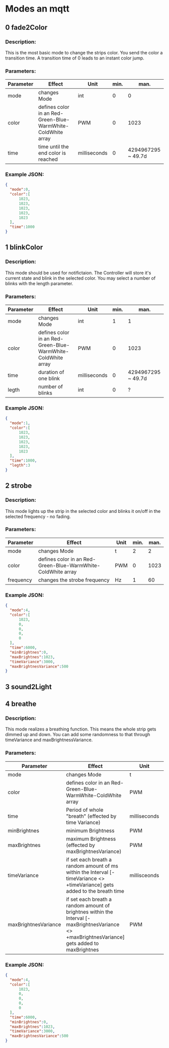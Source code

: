 # Modes an mqtt 

## 0 fade2Color

### Description:
This is the most basic mode to change the strips color. You send the color a transition time. A transition time of 0 leads to an instant color jump.

### Parameters:
| Parameter | Effect | Unit | min. | man. |
|-----------|--------|------|------|------|
| mode      | changes Mode |  int    |  0    |  0    |
| color     | defines color in an Red-Green-Blue-WarmWhite-ColdWhite array | PWM  | 0    | 1023 |
| time      | time until the end color is reached | milliseconds | 0 | 4294967295 ~ 49.7d   |

### Example JSON:
``` JSON
{
  "mode":0,
  "color":[
      1023,
      1023,
      1023,
      1023,
      1023
  ],
  "time":1000
}
```


## 1 blinkColor

### Description:
This mode should be used for notifictaion. The Controller will store it's current state and blink in the selected color. You may select a number of blinks with the length parameter. 

### Parameters:
| Parameter | Effect | Unit | min. | man. |
|-----------|--------|------|------|------|
| mode      | changes Mode |  int    |  1    |  1    |
| color     | defines color in an Red-Green-Blue-WarmWhite-ColdWhite array   | PWM  | 0    | 1023 |
| time      | duration of one blink | milliseconds | 0 | 4294967295 ~ 49.7d   |
| legth      | number of blinks | int | 0 | ?   |

### Example JSON:
``` JSON
{
  "mode":1,
  "color":[
      1023,
      1023,
      1023,
      1023,
      1023
  ],
  "time":1000,
  "legth":3 
}
```

## 2 strobe
### Description:
This mode lights up the strip in the selected color and blinks it on/off in the selected frequency - no fading.

### Parameters:
| Parameter | Effect | Unit | min. | man. |
|-----------|--------|------|------|------|
| mode      | changes Mode |  t    |  2    |  2    |
| color     | defines color in an Red-Green-Blue-WarmWhite-ColdWhite array | PWM  | 0    | 1023 |
| frequency      | changes the strobe frequency |  Hz    |  1    |  60    |

### Example JSON:
``` JSON
{
  "mode":4,
  "color":[
      1023,
      0,
      0,
      0,
      0
  ],
  "time":6000,
  "minBrightnes":0,
  "maxBrightnes":1023,
  "timeVariance":3000,
  "maxBrightnesVariance":500
}
```

## 3 sound2Light

## 4 breathe
### Description:
This mode realizes a breathing function. This means the whole strip gets dimmed up and down. You can add some randomness to that through timeVariance and maxBrightnessVariance.

### Parameters:
| Parameter | Effect | Unit | min. | man. |
|-----------|--------|------|------|------|
| mode      | changes Mode |  t    |  4    |  4    |
| color     | defines color in an Red-Green-Blue-WarmWhite-ColdWhite array | PWM  | 0    | 1023 |
| time      | Period of whole "breath" (effected by time Variance) | milliseconds | 0 | 4294967295 ~ 49.7d   |
| minBrightnes | minimum Brightness | PWM | 0 | 1023 |
| maxBrightnes | maximum Brightness (effected by maxBrightnesVariance) | PWM | 0 | 1023 |
| timeVariance | if set each breath a random amount of ms within the Interval [-timeVariance <> +timeVariance] gets added to the breath time| millisceonds | 0 | 4294967295 ~ 49.7d  |
| maxBrightnesVariance | if set each breath a random amount of brightnes within the Interval [-maxBrightnesVariance <> +maxBrightnesVariance] gets added to maxBrightnes| PWM | 0 | 1023 |

### Example JSON:
``` JSON
{
  "mode":4,
  "color":[
      1023,
      0,
      0,
      0,
      0
  ],
  "time":6000,
  "minBrightnes":0,
  "maxBrightnes":1023,
  "timeVariance":3000,
  "maxBrightnesVariance":500
}
```